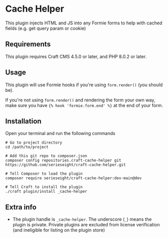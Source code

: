# Cache Helper

This plugin injects HTML and JS into any Formie forms to help with cached fields (e.g. get query param or cookie)

## Requirements

This plugin requires Craft CMS 4.5.0 or later, and PHP 8.0.2 or later.

## Usage

This plugin will use Formie hooks if you're using `form.render()` (you should be).

If you're not using `form.render()` and rendering the form your own way, make sure you have `{% hook 'formie.form.end' %}` at the end of your form.

## Installation
Open your terminal and run the following commands

```
# Go to project directory
cd /path/to/project

# Add this git repo to composer.json
composer config repositories.craft-cache-helper git https://github.com/serieseight/craft-cache-helper.git

# Tell Composer to load the plugin
composer require serieseight/craft-cache-helper:dev-main@dev

# Tell Craft to install the plugin
./craft plugin/install _cache-helper
```

## Extra info

- The plugin handle is `_cache-helper`. The underscore (`_`) means the plugin is private. Private plugins are excluded from license verification (and ineligible for listing on the plugin store)
